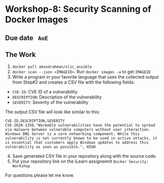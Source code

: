 # Workshop-8: Security Scanning of Docker Images

## Due date ` AoE`

## The Work 

1. `docker pull akondrahman/slic_ansible`
2. `docker scan --json <IMAGEID>`. Run `docker images -a` to get `IMAGEID`
3. Write a program in your favorite language that uses the collected output from Step#2 and creates a CSV file with the following fields: 
- `CVE-ID`: CVE ID of a vulnerability 
- `DESCRIPTION`: Description of the vulnerability 
- `SEVERITY`: Severity of the vulnerability 


The output CSV file will look like similar to this: 
```
CVE-ID,DESCRIPTION,SEVERITY
CVE-2020-1350,"Wormable vulnerabilities have the potential to spread via malware between vulnerable computers without user interaction. Windows DNS Server is a core networking component. While this vulnerability is not currently known to be used in active attacks, it is essential that customers apply Windows updates to address this vulnerability as soon as possible.", HIGH
```
4. Save generated CSV file in your repository along with the source code.
5. Put your repository link on the iLearn assignemnt `Docker Security: Workshop`




For questions please let me know. 

